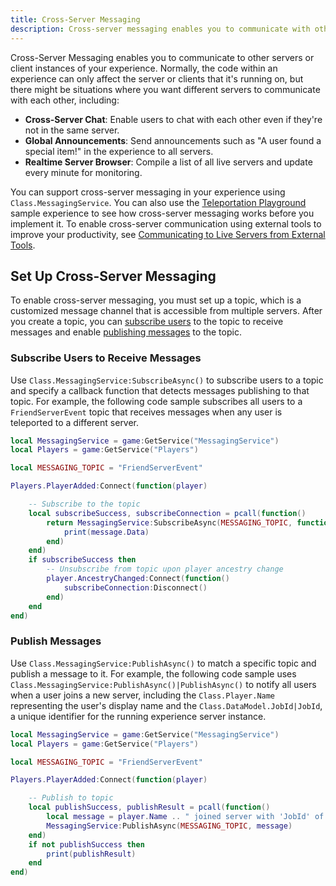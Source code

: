 ```yaml
---
title: Cross-Server Messaging
description: Cross-server messaging enables you to communicate with other servers or client instances of your experience.
---
```


Cross-Server Messaging enables you to communicate to other servers or client instances of your experience. Normally, the code within an experience can only affect the server or clients that it's running on, but there might be situations where you want different servers to communicate with each other, including:

- **Cross-Server Chat**: Enable users to chat with each other even if they're not in the same server.
- **Global Announcements**: Send announcements such as "A user found a special item!" in the experience to all servers.
- **Realtime Server Browser**: Compile a list of all live servers and update every minute for monitoring.

You can support cross-server messaging in your experience using `Class.MessagingService`. You can also use the [Teleportation Playground](https://www.roblox.com/games/3112653247/Teleportation-Playground) sample experience to see how cross-server messaging works before you implement it. To enable cross-server communication using external tools to improve your productivity, see [Communicating to Live Servers from External Tools](../cloud/open-cloud/usage-messaging.md).

## Set Up Cross-Server Messaging

To enable cross-server messaging, you must set up a topic, which is a customized message channel that is accessible from multiple servers. After you create a topic, you can [subscribe users](#subscribe-users-to-receive-messages) to the topic to receive messages and enable [publishing messages](#publish-messages) to the topic.

### Subscribe Users to Receive Messages

Use `Class.MessagingService:SubscribeAsync()` to subscribe users to a topic and specify a callback function that detects messages publishing to that topic. For example, the following code sample subscribes all users to a `FriendServerEvent` topic that receives messages when any user is teleported to a different server.

```lua
local MessagingService = game:GetService("MessagingService")
local Players = game:GetService("Players")

local MESSAGING_TOPIC = "FriendServerEvent"

Players.PlayerAdded:Connect(function(player)

	-- Subscribe to the topic
	local subscribeSuccess, subscribeConnection = pcall(function()
		return MessagingService:SubscribeAsync(MESSAGING_TOPIC, function(message)
			print(message.Data)
		end)
	end)
	if subscribeSuccess then
		-- Unsubscribe from topic upon player ancestry change
		player.AncestryChanged:Connect(function()
			subscribeConnection:Disconnect()
		end)
	end
end)
```

### Publish Messages

Use `Class.MessagingService:PublishAsync()` to match a specific topic and publish a message to it. For example, the following code sample uses `Class.MessagingService:PublishAsync()|PublishAsync()` to notify all users when a user joins a new server, including the `Class.Player.Name` representing the user's display name and the `Class.DataModel.JobId|JobId`, a unique identifier for the running experience server instance.

```lua
local MessagingService = game:GetService("MessagingService")
local Players = game:GetService("Players")

local MESSAGING_TOPIC = "FriendServerEvent"

Players.PlayerAdded:Connect(function(player)

	-- Publish to topic
	local publishSuccess, publishResult = pcall(function()
		local message = player.Name .. " joined server with 'JobId' of " .. game.JobId
		MessagingService:PublishAsync(MESSAGING_TOPIC, message)
	end)
	if not publishSuccess then
		print(publishResult)
	end
end)
```
